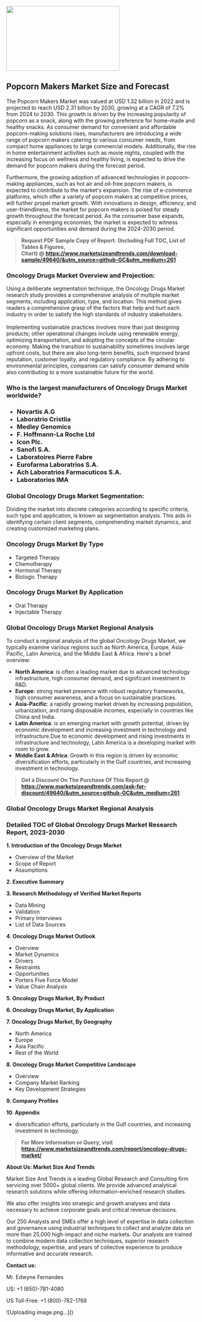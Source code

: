 <p><img class="alignnone size-medium wp-image-20088" src="https://ffe5etoiles.com/wp-content/uploads/2024/12/MST1-300x171.png" alt="" width="300" height="171" /></p><h2>Popcorn Makers Market Size and Forecast</h2><p>The Popcorn Makers Market was valued at USD 1.32 billion in 2022 and is projected to reach USD 2.31 billion by 2030, growing at a CAGR of 7.2% from 2024 to 2030. This growth is driven by the increasing popularity of popcorn as a snack, along with the growing preference for home-made and healthy snacks. As consumer demand for convenient and affordable popcorn-making solutions rises, manufacturers are introducing a wide range of popcorn makers catering to various consumer needs, from compact home appliances to large commercial models. Additionally, the rise in home entertainment activities such as movie nights, coupled with the increasing focus on wellness and healthy living, is expected to drive the demand for popcorn makers during the forecast period.</p><p>Furthermore, the growing adoption of advanced technologies in popcorn-making appliances, such as hot air and oil-free popcorn makers, is expected to contribute to the market's expansion. The rise of e-commerce platforms, which offer a variety of popcorn makers at competitive prices, will further propel market growth. With innovations in design, efficiency, and user-friendliness, the market for popcorn makers is poised for steady growth throughout the forecast period. As the consumer base expands, especially in emerging economies, the market is expected to witness significant opportunities and demand during the 2024-2030 period.</p></p><blockquote id="" class=""><strong>Request PDF Sample Copy of Report: (Including Full TOC, List of Tables &amp; Figures, Chart)&nbsp;@&nbsp;<strong><a href="https://www.marketsizeandtrends.com/download-sample/49640/&utm_source=github-GC&utm_medium=261" target="_blank">https://www.marketsizeandtrends.com/download-sample/49640/&utm_source=github-GC&utm_medium=261</a></strong></strong></blockquote><h3 id="" class="">Oncology Drugs Market&nbsp;Overview and Projection:</h3><p id="" class="">Using a deliberate segmentation technique, the Oncology Drugs Market research study provides a comprehensive analysis of multiple market segments, including application, type, and location. This method gives readers a comprehensive grasp of the factors that help and hurt each industry in order to satisfy the high standards of industry stakeholders. <br /> <br />Implementing sustainable practices involves more than just designing products; other operational changes include using renewable energy, optimizing transportation, and adopting the concepts of the circular economy. Making the transition to sustainability sometimes involves large upfront costs, but there are also long-term benefits, such improved brand reputation, customer loyalty, and regulatory compliance. By adhering to environmental principles, companies can satisfy consumer demand while also contributing to a more sustainable future for the world.</p><h3 id="" class="">Who is the largest manufacturers of&nbsp;Oncology Drugs Market worldwide?</h3><h3 class=""><p><ul><li>Novartis A.G </li><li> Laboratrio Cristlia </li><li> Medley Genomics </li><li> F. Hoffmann-La Roche Ltd </li><li> Icon Plc. </li><li> Sanofi S.A. </li><li> Laboratoires Pierre Fabre </li><li> Eurofarma Laboratrios S.A. </li><li> Ach Laboratrios Farmacuticos S.A. </li><li> Laboratorios IMA</li></ul></p></h3><h3 id="" class="">Global&nbsp;Oncology Drugs Market Segmentation:</h3><p id="" class="">Dividing the market into discrete categories according to specific criteria, such type and application, is known as segmentation analysis. This aids in identifying certain client segments, comprehending market dynamics, and creating customized marketing plans.</p><h3 id="" class="">Oncology Drugs Market&nbsp;By Type</h3><p><p><ul><li>Targeted Therapy </li><li> Chemotherapy </li><li> Hormonal Therapy </li><li> Biologic Therapy</p></li></ul></p></p><h3 id="" class="">Oncology Drugs Market&nbsp;By Application</h3><p class=""><p><ul><li>Oral Therapy </li><li> Injectable Therapy</li></ul></p></p><h3 id="" class="">Global Oncology Drugs Market Regional Analysis</h3><p id="" class="">To conduct a regional analysis of the global Oncology Drugs Market, we typically examine various regions such as North America, Europe, Asia-Pacific, Latin America, and the Middle East &amp; Africa. Here's a brief overview:</p><ul><li><strong>North America</strong>: is often a leading market due to advanced technology infrastructure, high consumer demand, and significant investment in R&amp;D.</li><li><strong>Europe</strong>: strong market presence with robust regulatory frameworks, high consumer awareness, and a focus on sustainable practices.</li><li><strong>Asia-Pacific</strong>: a rapidly growing market driven by increasing population, urbanization, and rising disposable incomes, especially in countries like China and India.</li><li><strong>Latin America</strong>: is an emerging market with growth potential, driven by economic development and increasing investment in technology and infrastructure.Due to economic development and rising investments in infrastructure and technology, Latin America is a developing market with room to grow.</li><li><strong>Middle East &amp; Africa</strong>: Growth in this region is driven by economic diversification efforts, particularly in the Gulf countries, and increasing investment in technology.</li></ul><blockquote id="" class=""><strong>Get a Discount On The Purchase Of This Report @ <strong><a href="https://www.marketsizeandtrends.com/ask-for-discount/49640/&utm_source=github-GC&utm_medium=261" target="_blank">https://www.marketsizeandtrends.com/ask-for-discount/49640/&utm_source=github-GC&utm_medium=261</a></strong></strong></blockquote><h3 id="" class="">Global Oncology Drugs Market Regional Analysis</h3><h3 id="" class="">Detailed TOC of Global Oncology Drugs Market Research Report, 2023-2030</h3><p id="" class=""><strong>1. Introduction of the Oncology Drugs Market</strong></p><ul><li>Overview of the Market</li><li>Scope of Report</li><li>Assumptions</li></ul><p id="" class=""><strong>2. Executive Summary</strong></p><p id="" class=""><strong>3. Research Methodology of Verified Market Reports</strong></p><ul><li>Data Mining</li><li>Validation</li><li>Primary Interviews</li><li>List of Data Sources</li></ul><p id="" class=""><strong>4. Oncology Drugs Market Outlook</strong></p><ul><li>Overview</li><li>Market Dynamics</li><li>Drivers</li><li>Restraints</li><li>Opportunities</li><li>Porters Five Force Model</li><li>Value Chain Analysis</li></ul><p id="" class=""><strong>5. Oncology Drugs Market, By Product</strong></p><p id="" class=""><strong>6. Oncology Drugs Market, By Application</strong></p><p id="" class=""><strong>7. Oncology Drugs Market, By Geography</strong></p><ul><li>North America</li><li>Europe</li><li>Asia Pacific</li><li>Rest of the World</li></ul><p id="" class=""><strong>8. Oncology Drugs Market Competitive Landscape</strong></p><ul><li>Overview</li><li>Company Market Ranking</li><li>Key Development Strategies</li></ul><p id="" class=""><strong>9. Company Profiles</strong></p><p id="" class=""><strong>10. Appendix</strong></p><ul><li>diversification efforts, particularly in the Gulf countries, and increasing investment in technology.</li></ul><blockquote id="" class=""><strong>For More Information or Query, visit <strong><strong><a href="https://www.marketsizeandtrends.com/report/oncology-drugs-market/" target="_blank">https://www.marketsizeandtrends.com/report/oncology-drugs-market/</a></strong></strong></strong></blockquote><p id="" class=""><strong>About Us: Market Size And Trends</strong></p><p id="" class="">Market Size And Trends is a leading Global Research and Consulting firm servicing over 5000+ global clients. We provide advanced analytical research solutions while offering information-enriched research studies.</p><p id="" class="">We also offer insights into strategic and growth analyses and data necessary to achieve corporate goals and critical revenue decisions.</p><p id="" class="">Our 250 Analysts and SMEs offer a high level of expertise in data collection and governance using industrial techniques to collect and analyze data on more than 25,000 high-impact and niche markets. Our analysts are trained to combine modern data collection techniques, superior research methodology, expertise, and years of collective experience to produce informative and accurate research.</p><p id="" class=""><strong>Contact us:</strong></p><p id="" class="">Mr. Edwyne Fernandes</p><p id="" class="">US: +1 (650)-781-4080</p><p id="" class="">US Toll-Free: +1 (800)-782-1768</p>
![Uploading image.png…]()
